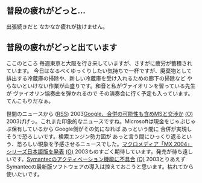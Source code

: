 ## 普段の疲れがどっと…

出張続きだと なかなか疲れが抜けません。






## 普段の疲れがどっと出ています


ここのところ 毎週東京と大阪を行き来していますが、さすがに疲労が蓄積されています。
今日はなるべくゆっくりしたい気持ちで一杯ですが、廃棄物として排出する冷蔵庫の掃除や、新しい冷蔵庫を受け入れるための廊下の掃除など
やらないといけない作業が山盛りです。和音と私がヴァイオリンを習っている先生が
ヴァイオリン協奏曲を弾かれるので その演奏会に行く予定も入っています。てんこもりだなぁ。



世間のニュースから ([RSS](ig031102-news.xml)) 2003[Google、合併の可能性も含めMSと交渉か](http://www.zdnet.co.jp/news/0311/01/nebt_12.html) [(O)](http://www.zdnet.co.jp/news/0311/01/nebt_12.html) 2003げげっ。これまた印象的なニュースですね。Microsoftは現金をじゃぶじゃぶ保有しているから Google側がその気になれば あっという間に 合併が実現しそうで恐ろしいです。検索エンジン勢力図が あっと言う間にひっくり返るという、恐ろしい現象を予感させるニュースでした。[マクロメディア「MX 2004」シリーズ日本語版を発表](http://www.zdnet.co.jp/news/0310/30/njbt_03.html) [(O)](http://www.zdnet.co.jp/news/0310/30/njbt_03.html) 2003ものすごく期待しています。発売が待ち遠しいです。[Symantecのアクティベーション機能に不具合](http://www.zdnet.co.jp/news/0310/31/nebt_20.html) [(O)](http://www.zdnet.co.jp/news/0310/31/nebt_20.html) 2003とりあえず Symantecの最新版ソフトウェアの導入は控えておこうと思います。枯れてから使いたいです。